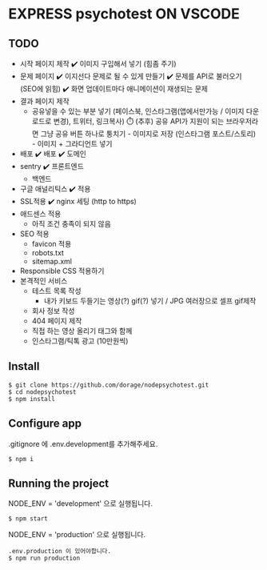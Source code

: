 # EXPRESS psychotest ON VSCODE

## TODO

-   시작 페이지 제작
    ✔️ 이미지 구입해서 넣기 (힘좀 주기)
-   문제 페이지
    ✔️ 이지선다 문제로 될 수 있게 만들기
    ✔️ 문제를 API로 불러오기 (SEO에 읽힘)
    ✔️ 화면 업데이트마다 애니메이션이 재생되는 문제
-   결과 페이지 제작
    -   공유넣을 수 있는 부분 넣기 (페이스북, 인스타그램(앱에서만가능 / 이미지 다운로드로 변경), 트위터, 링크복사)
        ⏱️ (추후) 공유 API가 지원이 되는 브라우저라면 그냥 공유 버튼 하나로 퉁치기 - 이미지로 저장 (인스타그램 포스트/스토리) - 이미지 + 그라디언트 넣기
-   배포
    ✔️ 배포
    ✔️ 도메인
-   sentry
    ✔️ 프론트엔드
    -   백엔드
-   구글 애널리틱스
    ✔️ 적용
-   SSL적용
    ✔️ nginx 세팅 (http to https)
-   애드센스 적용
    -   아직 조건 충족이 되지 않음
-   SEO 적용
    -   favicon 적용
    -   robots.txt
    -   sitemap.xml
-   Responsible CSS 적용하기
-   본격적인 서비스
    -   테스트 목록 작성
        -   내가 키보드 두들기는 영상(?) gif(?) 넣기 / JPG 여러장으로 셀프 gif제작
    -   회사 정보 작성
    -   404 페이지 제작
    -   직접 하는 영상 올리기 태그와 함께
    -   인스타그램/틱톡 광고 (10만원씩)

## Install

    $ git clone https://github.com/dorage/nodepsychotest.git
    $ cd nodepsychotest
    $ npm install

## Configure app

.gitignore 에 .env.development를 추가해주세요.

    $ npm i

## Running the project

NODE_ENV = 'development' 으로 실행됩니다.

    $ npm start

NODE_ENV = 'production' 으로 실행됩니다.

    .env.production 이 있어야합니다.
    $ npm run production
